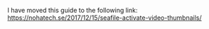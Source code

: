 I have moved this guide to the following link:
https://nohatech.se/2017/12/15/seafile-activate-video-thumbnails/

